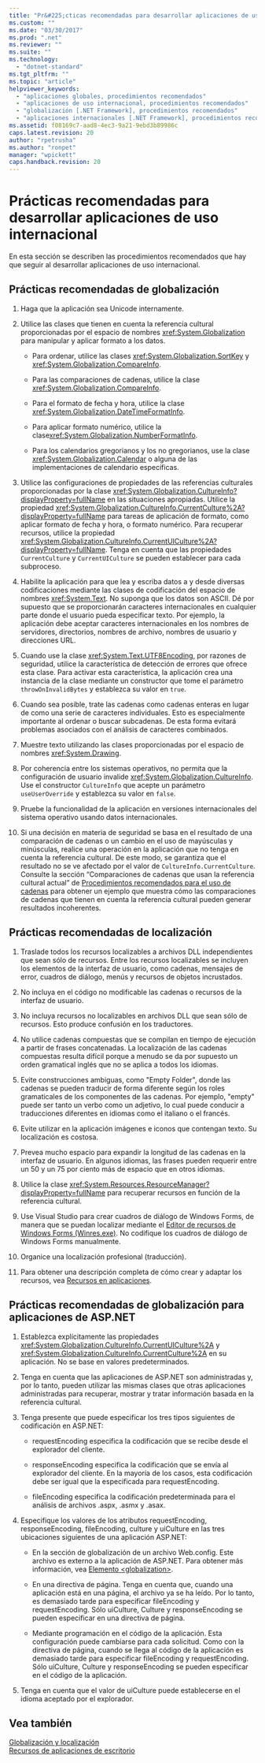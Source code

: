 ```yaml
---
title: "Pr&#225;cticas recomendadas para desarrollar aplicaciones de uso internacional | Microsoft Docs"
ms.custom: ""
ms.date: "03/30/2017"
ms.prod: ".net"
ms.reviewer: ""
ms.suite: ""
ms.technology: 
  - "dotnet-standard"
ms.tgt_pltfrm: ""
ms.topic: "article"
helpviewer_keywords: 
  - "aplicaciones globales, procedimientos recomendados"
  - "aplicaciones de uso internacional, procedimientos recomendados"
  - "globalización [.NET Framework], procedimientos recomendados"
  - "aplicaciones internacionales [.NET Framework], procedimientos recomendados"
ms.assetid: f08169c7-aad8-4ec3-9a21-9ebd3b89986c
caps.latest.revision: 20
author: "rpetrusha"
ms.author: "ronpet"
manager: "wpickett"
caps.handback.revision: 20
---
```

# Pr&#225;cticas recomendadas para desarrollar aplicaciones de uso internacional
En esta sección se describen las procedimientos recomendados que hay que seguir al desarrollar aplicaciones de uso internacional.  
  
## Prácticas recomendadas de globalización  
  
1.  Haga que la aplicación sea Unicode internamente.  
  
2.  Utilice las clases que tienen en cuenta la referencia cultural proporcionadas por el espacio de nombres <xref:System.Globalization> para manipular y aplicar formato a los datos.  
  
    -   Para ordenar, utilice las clases <xref:System.Globalization.SortKey> y <xref:System.Globalization.CompareInfo>.  
  
    -   Para las comparaciones de cadenas, utilice la clase <xref:System.Globalization.CompareInfo>.  
  
    -   Para el formato de fecha y hora, utilice la clase <xref:System.Globalization.DateTimeFormatInfo>.  
  
    -   Para aplicar formato numérico, utilice la clase<xref:System.Globalization.NumberFormatInfo>.  
  
    -   Para los calendarios gregorianos y los no gregorianos, use la clase <xref:System.Globalization.Calendar> o alguna de las implementaciones de calendario específicas.  
  
3.  Utilice las configuraciones de propiedades de las referencias culturales proporcionadas por la clase <xref:System.Globalization.CultureInfo?displayProperty=fullName> en las situaciones apropiadas.  Utilice la propiedad <xref:System.Globalization.CultureInfo.CurrentCulture%2A?displayProperty=fullName> para tareas de aplicación de formato, como aplicar formato de fecha y hora, o formato numérico.  Para recuperar recursos, utilice la propiedad <xref:System.Globalization.CultureInfo.CurrentUICulture%2A?displayProperty=fullName>.  Tenga en cuenta que las propiedades `CurrentCulture` y `CurrentUICulture` se pueden establecer para cada subproceso.  
  
4.  Habilite la aplicación para que lea y escriba datos a y desde diversas codificaciones mediante las clases de codificación del espacio de nombres <xref:System.Text>.  No suponga que los datos son ASCII.  Dé por supuesto que se proporcionarán caracteres internacionales en cualquier parte donde el usuario pueda especificar texto.  Por ejemplo, la aplicación debe aceptar caracteres internacionales en los nombres de servidores, directorios, nombres de archivo, nombres de usuario y direcciones URL.  
  
5.  Cuando use la clase <xref:System.Text.UTF8Encoding>, por razones de seguridad, utilice la característica de detección de errores que ofrece esta clase.  Para activar esta característica, la aplicación crea una instancia de la clase mediante un constructor que tome el parámetro `throwOnInvalidBytes` y establezca su valor en `true`.  
  
6.  Cuando sea posible, trate las cadenas como cadenas enteras en lugar de como una serie de caracteres individuales.  Esto es especialmente importante al ordenar o buscar subcadenas.  De esta forma evitará problemas asociados con el análisis de caracteres combinados.  
  
7.  Muestre texto utilizando las clases proporcionadas por el espacio de nombres <xref:System.Drawing>.  
  
8.  Por coherencia entre los sistemas operativos, no permita que la configuración de usuario invalide <xref:System.Globalization.CultureInfo>.  Use el constructor `CultureInfo` que acepte un parámetro `useUserOverride` y establezca su valor en `false`.  
  
9. Pruebe la funcionalidad de la aplicación en versiones internacionales del sistema operativo usando datos internacionales.  
  
10. Si una decisión en materia de seguridad se basa en el resultado de una comparación de cadenas o un cambio en el uso de mayúsculas y minúsculas, realice una operación en la aplicación que no tenga en cuenta la referencia cultural.  De este modo, se garantiza que el resultado no se ve afectado por el valor de `CultureInfo.CurrentCulture`.  Consulte la sección “Comparaciones de cadenas que usan la referencia cultural actual” de [Procedimientos recomendados para el uso de cadenas](../../../docs/standard/base-types/best-practices-strings.md) para obtener un ejemplo que muestra cómo las comparaciones de cadenas que tienen en cuenta la referencia cultural pueden generar resultados incoherentes.  
  
## Prácticas recomendadas de localización  
  
1.  Traslade todos los recursos localizables a archivos DLL independientes que sean sólo de recursos.  Entre los recursos localizables se incluyen los elementos de la interfaz de usuario, como cadenas, mensajes de error, cuadros de diálogo, menús y recursos de objetos incrustados.  
  
2.  No incluya en el código no modificable las cadenas o recursos de la interfaz de usuario.  
  
3.  No incluya recursos no localizables en archivos DLL que sean sólo de recursos.  Esto produce confusión en los traductores.  
  
4.  No utilice cadenas compuestas que se compilan en tiempo de ejecución a partir de frases concatenadas.  La localización de las cadenas compuestas resulta difícil porque a menudo se da por supuesto un orden gramatical inglés que no se aplica a todos los idiomas.  
  
5.  Evite construcciones ambiguas, como "Empty Folder", donde las cadenas se pueden traducir de forma diferente según los roles gramaticales de los componentes de las cadenas.  Por ejemplo, "empty" puede ser tanto un verbo como un adjetivo, lo cual puede conducir a traducciones diferentes en idiomas como el italiano o el francés.  
  
6.  Evite utilizar en la aplicación imágenes e iconos que contengan texto.  Su localización es costosa.  
  
7.  Prevea mucho espacio para expandir la longitud de las cadenas en la interfaz de usuario.  En algunos idiomas, las frases pueden requerir entre un 50 y un 75 por ciento más de espacio que en otros idiomas.  
  
8.  Utilice la clase <xref:System.Resources.ResourceManager?displayProperty=fullName> para recuperar recursos en función de la referencia cultural.  
  
9. Use Visual Studio para crear cuadros de diálogo de Windows Forms, de manera que se puedan localizar mediante el [Editor de recursos de Windows Forms \(Winres.exe\)](../../../docs/framework/tools/winres-exe-windows-forms-resource-editor.md).  No codifique los cuadros de diálogo de Windows Forms manualmente.  
  
10. Organice una localización profesional \(traducción\).  
  
11. Para obtener una descripción completa de cómo crear y adaptar los recursos, vea [Recursos en aplicaciones](../../../docs/framework/resources/index.md).  
  
## Prácticas recomendadas de globalización para aplicaciones de ASP.NET  
  
1.  Establezca explícitamente las propiedades <xref:System.Globalization.CultureInfo.CurrentUICulture%2A> y <xref:System.Globalization.CultureInfo.CurrentCulture%2A> en su aplicación.  No se base en valores predeterminados.  
  
2.  Tenga en cuenta que las aplicaciones de ASP.NET son administradas y, por lo tanto, pueden utilizar las mismas clases que otras aplicaciones administradas para recuperar, mostrar y tratar información basada en la referencia cultural.  
  
3.  Tenga presente que puede especificar los tres tipos siguientes de codificación en ASP.NET:  
  
    -   requestEncoding especifica la codificación que se recibe desde el explorador del cliente.  
  
    -   responseEncoding especifica la codificación que se envía al explorador del cliente.  En la mayoría de los casos, esta codificación debe ser igual que la especificada para requestEncoding.  
  
    -   fileEncoding especifica la codificación predeterminada para el análisis de archivos .aspx, .asmx y .asax.  
  
4.  Especifique los valores de los atributos requestEncoding, responseEncoding, fileEncoding, culture y uiCulture en las tres ubicaciones siguientes de una aplicación ASP.NET:  
  
    -   En la sección de globalización de un archivo Web.config.  Este archivo es externo a la aplicación de ASP.NET.  Para obtener más información, vea [Elemento \<globalization\>](http://msdn.microsoft.com/es-es/e2dffc8e-ebd2-439b-a2fd-e3ac5e620da7).  
  
    -   En una directiva de página.  Tenga en cuenta que, cuando una aplicación está en una página, el archivo ya se ha leído.  Por lo tanto, es demasiado tarde para especificar fileEncoding y requestEncoding.  Sólo uiCulture, Culture y responseEncoding se pueden especificar en una directiva de página.  
  
    -   Mediante programación en el código de la aplicación.  Esta configuración puede cambiarse para cada solicitud.  Como con la directiva de página, cuando se llega al código de la aplicación es demasiado tarde para especificar fileEncoding y requestEncoding.  Sólo uiCulture, Culture y responseEncoding se pueden especificar en el código de la aplicación.  
  
5.  Tenga en cuenta que el valor de uiCulture puede establecerse en el idioma aceptado por el explorador.  
  
## Vea también  
 [Globalización y localización](../../../docs/standard/globalization-localization/index.md)   
 [Recursos de aplicaciones de escritorio](../../../docs/framework/resources/index.md)